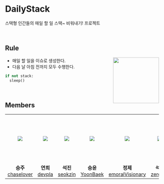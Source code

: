 # DailyStack 

 스택형 인간들의 매일 할 일 스택~ 비워내기! 프로젝트  

<br>

## Rule

<img src="https://avatars.githubusercontent.com/u/89693399?s=200&v=4" width="150px" align="right">

- 매일 할 일을 이슈로 생성한다.
- 다음 날 아침 전까지 모두 수행한다.

```python
if not stack:
  sleep()
```

<br>


## Members

<table>
  <tr height="160px">
    <td align="center" width="150px">
      <a href="https://github.com/chaselover/"><img src="https://avatars.githubusercontent.com/u/79824434?v=4"/></a>
    </td>
    <td align="center" width="150px">
      <a href="https://github.com/devpla/"><img src="https://avatars.githubusercontent.com/u/87457066?v=4"/></a>
    </td>
    <td align="center" width="150px">
      <a href="https://github.com/seokzin/"><img src="https://avatars.githubusercontent.com/u/43740455?v=4"/></a>
    </td>
    <td align="center" width="150px">
      <a href="https://github.com/YoonBaek/"><img src="https://avatars.githubusercontent.com/u/69225659?v=4"/></a>
    </td>
    <td align="center" width="150px">
      <a href="https://github.com/emoralVisionary/"><img src="https://avatars.githubusercontent.com/u/67882490?v=4"/></a>
    </td>
    <td align="center" width="150px">
      <a href="https://github.com/zerossy/"><img src="https://avatars.githubusercontent.com/u/87457284?v=4"/></a>
    </td>
  </tr>
  <tr>
    <td align="center" width="150px">
      <strong>승주</strong><br><a href="https://github.com/chaselover/">chaselover</a>
    </td>
    <td align="center" width="150px">
      <strong>연희</strong><br><a href="https://github.com/devpla/">devpla</a>
    </td>
    <td align="center" width="150px">
      <strong>석진</strong><br><a href="https://github.com/seokzin/">seokzin</a>
    </td>
      <td align="center" width="150px">
      <strong>승윤</strong><br><a href="https://github.com/YoonBaek.">YoonBaek</a>
    </td>
    <td align="center" width="150px">
      <strong>정제</strong><br><a href="https://github.com/emoralVisionary/">emoralVisionary</a>
    </td>
    <td align="center" width="150px">
      <strong>석영</strong><br><a href="https://github.com/zerossy/">zerossy</a>
    </td>
  </tr>
</table>
